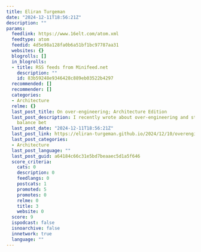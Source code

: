 ```yaml
---
title: Eliran Turgeman
date: "2024-12-11T18:56:21Z"
description: ""
params:
  feedlink: https://www.16elt.com/atom.xml
  feedtype: atom
  feedid: 4d5e98a128fa0b6a51bf1bc97787aa31
  websites: {}
  blogrolls: []
  in_blogrolls:
  - title: RSS feeds from Minifeed.net
    description: ""
    id: 83b59248e9346428c889eb03522b4297
  recommended: []
  recommender: []
  categories:
  - Architecture
  relme: {}
  last_post_title: On over-engineering; Architecture Edition
  last_post_description: I recently wrote about over-engineering and striking a good
    balance bet
  last_post_date: "2024-12-11T18:56:21Z"
  last_post_link: https://eliran-turgeman.github.io/2024/12/10/overengineering-architecture/
  last_post_categories:
  - Architecture
  last_post_language: ""
  last_post_guid: a64184c66c31e5bd7beaaec5d1a5f646
  score_criteria:
    cats: 0
    description: 0
    feedlangs: 0
    postcats: 1
    promoted: 5
    promotes: 0
    relme: 0
    title: 3
    website: 0
  score: 9
  ispodcast: false
  isnoarchive: false
  innetwork: true
  language: ""
---
```

